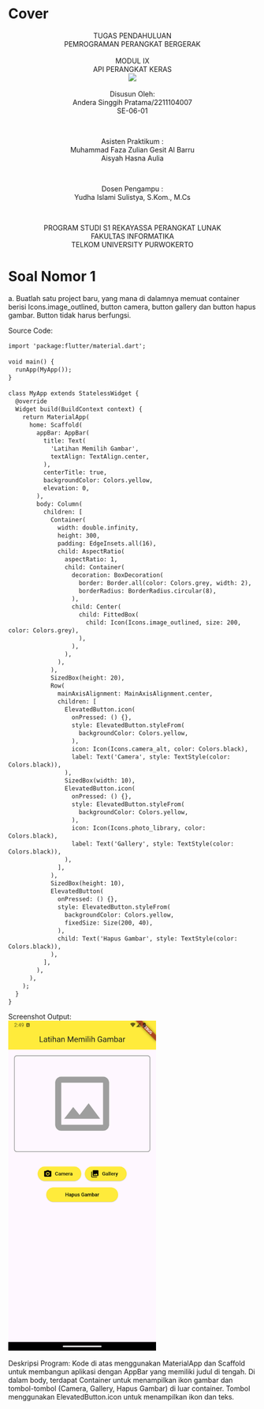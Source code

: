 # Cover

<div align="center">
TUGAS PENDAHULUAN<br>
PEMROGRAMAN PERANGKAT BERGERAK <br>
<br>
MODUL IX <br>
API PERANGKAT KERAS <br>

<img src="https://lac.telkomuniversity.ac.id/wp-content/uploads/2021/01/cropped-1200px-Telkom_University_Logo.svg-270x270.png" width="250px">

<br>

Disusun Oleh: <br>
Andera Singgih Pratama/2211104007 <br>
SE-06-01 <br>

<br>

Asisten Praktikum : <br>
Muhammad Faza Zulian Gesit Al Barru <br>
Aisyah Hasna Aulia <br>

<br>

Dosen Pengampu : <br>
Yudha Islami Sulistya, S.Kom., M.Cs <br>

<br>

PROGRAM STUDI S1 REKAYASSA PERANGKAT LUNAK <br>
FAKULTAS INFORMATIKA <br>
TELKOM UNIVERSITY PURWOKERTO <br>

</div>

# Soal Nomor 1

a. Buatlah satu project baru, yang mana di dalamnya memuat container berisi
Icons.image_outlined, button camera, button gallery dan button hapus gambar.
Button tidak harus berfungsi.

Source Code:

```
import 'package:flutter/material.dart';

void main() {
  runApp(MyApp());
}

class MyApp extends StatelessWidget {
  @override
  Widget build(BuildContext context) {
    return MaterialApp(
      home: Scaffold(
        appBar: AppBar(
          title: Text(
            'Latihan Memilih Gambar',
            textAlign: TextAlign.center,
          ),
          centerTitle: true,
          backgroundColor: Colors.yellow,
          elevation: 0,
        ),
        body: Column(
          children: [
            Container(
              width: double.infinity,
              height: 300,
              padding: EdgeInsets.all(16),
              child: AspectRatio(
                aspectRatio: 1,
                child: Container(
                  decoration: BoxDecoration(
                    border: Border.all(color: Colors.grey, width: 2),
                    borderRadius: BorderRadius.circular(8),
                  ),
                  child: Center(
                    child: FittedBox(
                      child: Icon(Icons.image_outlined, size: 200, color: Colors.grey),
                    ),
                  ),
                ),
              ),
            ),
            SizedBox(height: 20),
            Row(
              mainAxisAlignment: MainAxisAlignment.center,
              children: [
                ElevatedButton.icon(
                  onPressed: () {},
                  style: ElevatedButton.styleFrom(
                    backgroundColor: Colors.yellow,
                  ),
                  icon: Icon(Icons.camera_alt, color: Colors.black),
                  label: Text('Camera', style: TextStyle(color: Colors.black)),
                ),
                SizedBox(width: 10),
                ElevatedButton.icon(
                  onPressed: () {},
                  style: ElevatedButton.styleFrom(
                    backgroundColor: Colors.yellow,
                  ),
                  icon: Icon(Icons.photo_library, color: Colors.black),
                  label: Text('Gallery', style: TextStyle(color: Colors.black)),
                ),
              ],
            ),
            SizedBox(height: 10),
            ElevatedButton(
              onPressed: () {},
              style: ElevatedButton.styleFrom(
                backgroundColor: Colors.yellow,
                fixedSize: Size(200, 40),
              ),
              child: Text('Hapus Gambar', style: TextStyle(color: Colors.black)),
            ),
          ],
        ),
      ),
    );
  }
}
```

Screenshot Output:<br>
<img src="../img/tp9.png" width=300px>

Deskripsi Program:
Kode di atas menggunakan MaterialApp dan Scaffold untuk membangun aplikasi dengan AppBar yang memiliki judul di tengah. Di dalam body, terdapat Container untuk menampilkan ikon gambar dan tombol-tombol (Camera, Gallery, Hapus Gambar) di luar container. Tombol menggunakan ElevatedButton.icon untuk menampilkan ikon dan teks.
